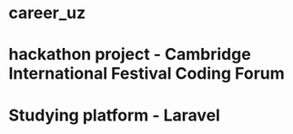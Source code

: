 # career_uz
# hackathon project - Cambridge International Festival Coding Forum
# Studying platform - Laravel
